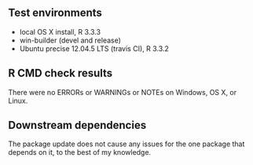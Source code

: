 ## Test environments
* local OS X install, R 3.3.3
* win-builder (devel and release)
* Ubuntu precise 12.04.5 LTS (travis CI), R 3.3.2

## R CMD check results
There were no ERRORs or WARNINGs or NOTEs on Windows, OS X, or Linux. 

## Downstream dependencies
The package update does not cause any issues for the one package that depends on it, to the best of my knowledge. 


